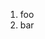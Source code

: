 ﻿<properties
	pageTitle="Installation"
	description="bla bla bla"
	slug="installation"
	order="100"
	keywords="vsix, extensibility, plugins"
/>

1. foo
2. bar